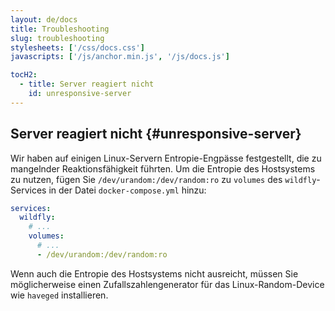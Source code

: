 ```yaml
---
layout: de/docs
title: Troubleshooting
slug: troubleshooting
stylesheets: ['/css/docs.css']
javascripts: ['/js/anchor.min.js', '/js/docs.js']

tocH2:
  - title: Server reagiert nicht
    id: unresponsive-server
---
```

## Server reagiert nicht {#unresponsive-server}
Wir haben auf einigen Linux-Servern Entropie-Engpässe festgestellt, die zu mangelnder Reaktionsfähigkeit führten. Um die Entropie des Hostsystems zu nutzen, fügen Sie `/dev/urandom:/dev/random:ro` zu `volumes` des `wildfly`-Services in der Datei `docker-compose.yml` hinzu:

```yaml
services:
  wildfly:
    # ...
    volumes:
      # ...
      - /dev/urandom:/dev/random:ro
```

Wenn auch die Entropie des Hostsystems nicht ausreicht, müssen Sie möglicherweise einen Zufallszahlengenerator für das Linux-Random-Device wie `haveged` installieren.
